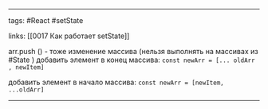 ____

tags: #React #setState 

links: [[0017 Как работает setState]]

arr.push () - тоже изменение массива (нельзя выполнять на массивах из #State )
добавить элемент в конец массива: 
`const newArr = [... oldArr , newItem]`

добавить элемент в начало массива:
`const newArr = [newItem, ...oldArr]`

_____

